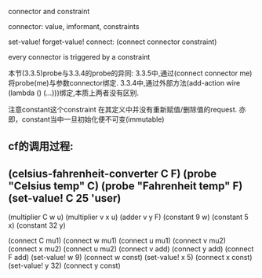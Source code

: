 connector and constraint

connector:
value,
imformant,
constraints

set-value!
forget-value!
connect: (connect connector constraint)

every connector is triggered by a constraint

本节(3.3.5)probe与3.3.4的probe的异同:
3.3.5中,通过(connect connector me)将probe(me)与参数connector绑定.
3.3.4中,通过外部方法(add-action wire (lambda () (...)))绑定,本质上两者没有区别.

注意constant这个constraint
在其定义中并没有重新赋值/删除值的request.
亦即，constant当中一旦初始化便不可变(immutable)

cf的调用过程:
------------------------
(celsius-fahrenheit-converter C F)
(probe "Celsius temp" C)
(probe "Fahrenheit temp" F)
(set-value! C 25 'user)
------------------------

(multiplier C w u)
(multiplier v x u)
(adder v y F)
(constant 9 w)
(constant 5 x)
(constant 32 y)

(connect C mu1)
(connect w mu1)
(connect u mu1)
(connect v mu2)
(connect x mu2)
(connect u mu2)
(connect v add)
(connect y add)
(connect F add)
(set-value! w 9)
(connect w const)
(set-value! x 5)
(connect x const)
(set-value! y 32)
(connect y const)
